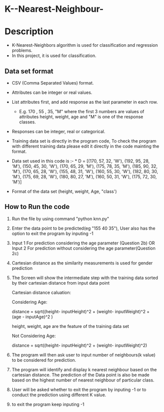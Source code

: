 # K--Nearest-Neighbour-

# Description
* K-Nearest-Neighbors algorithm is used for classification and regression problems.
* In this project, it is used for classification.


## Data set format

* CSV (Comma Separated Values) format.
* Attributes can be integer or real values.
* List attributes first, and add response as the last parameter in each row.
    * E.g. 170 , 55 , 35, "M" where the first 3 numbers are values of attributes height, weight, age and "M" is one of the response classes.

* Responses can be integer, real or categorical.
* Training data set is directly in the program code, To check the program with different training data please edit it directly in the code mainting the format.
* Data set used in this code is :- 
        * D = [(170, 57, 32, 'W'), (192, 95, 28, 'M'), (150, 45, 30, 'W'), (170, 65, 29, 'M'), (175, 78, 35, 'M'), (185, 90, 32, 'M'), (170, 65, 28, 'W'), (155, 48, 31, 'W'), (160, 55, 30, 'W'), (182, 80, 30, 'M'), (175, 69, 28, 'W'), (180, 80, 27, 'M'), (160, 50, 31, 'W'), (175, 72, 30, 'M')]
    
* Format of the data set (height, weight, Age, "class')

## How to Run the code 

1. Run the file by using command "python knn.py"
2. Enter the data point to be predicted(eg "155 40 35"), 
    User also has the option to exit the program by inputing -1
3. Input 1 For prediction considering the age parameter (Question 2b) OR
    Input 2 For prediction without considering the age parameter(Question 2c)
4. Cartesian distance as the similarity measurements is used for  gender prediction
5. The Screen will show the intermediate step with the training data sorted by their cartesian distance from input data point 
    
    Cartesian distance caluation:

    Considering Age: 

    distance = sqrt((height- inputHeight)^2 + (weight- inputWeight)^2 + (age - inputAge)^2 )

    height, weight, age are the feature of the training data set 
    
    Not Considering Age:

    distance = sqrt((height- inputHeight)^2 + (weight- inputWeight)^2)

5. The program will then ask user to input number of neighbours(k value) to be considered for prediction.
6. The program will identify and display k nearest neighbour based on the cartesian distance.
    The prediction of the Data point is also be made based on the highest number of nearest neighbour of particular class.

7. User will be asked whether to exit the program by inputing -1 or to conduct the prediction using different K value.

8. to exit the program keep inputing -1

